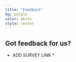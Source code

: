 ```yaml
---
title: "Feedback"
bg: purple
color: white
style: center
---
```


## Got feedback for us?

* ADD SURVEY LINK *
